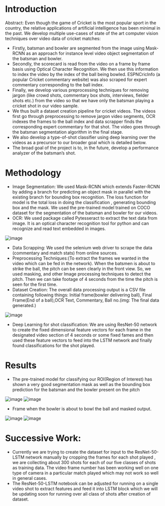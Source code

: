 # Introduction
Abstract: Even though the game of Cricket is the most popular sport in the country, the relative applications of artificial intelligence has been minimal in the past. We develop multiple use-cases of state of the art computer vision techniques over video data of cricket matches:
* Firstly, batsman and bowler are segmented from the image using Mask-RCNN as an approach for instance level video object segmentation of the batsman and bowler.
* Secondly, the scorecard is read from the video on a frame by frame basis using Optical Character Recognition. We then use this information to index the video by the index of the ball being bowled. ESPNCricInfo (a popular Cricket commentary website) was also scraped for expert commentary corresponding to the ball index.
* Finally, we develop various preprocessing techniques for removing jargon (like crowd shots, commentary box shots, interviews, fielder shots etc.) from the video so that we have only the batsman playing a cricket shot in our video sample.
* We thus built a dataset creation pipeline for cricket videos. The videos first go through preprocessing to remove jargon video segments, OCR indexes the frames to the ball index and data scrapper finds the corresponding expert commentary for that shot. The video goes through the batsman segmentation algorithm in the final stage.
* We also develop a type-of-shot classifier using deep learning over the videos as a precursor to our broader goal which is detailed below.
* The broad goal of the project is to, in the future, develop a performance analyzer of the batsman’s shot.

# Methodology
* Image Segmentation: We used Mask-RCNN which extends Faster-RCNN by adding a branch for predicting an object mask in parallel with the existing branch for bounding box recognition. The loss function for model is the total loss in doing the classification , generating bounding box and the mask. We used the pre-trained model trained on COCO dataset for the segmentation of the batsman and bowler for our videos.
* OCR: We used package called Pytesseract to extract the text data from image. It is an optical character recognition tool for python and can recognize and read text embedded in images.

![image](https://user-images.githubusercontent.com/42550496/77932162-cad2e300-72ca-11ea-8677-96e6988ab925.png)




* Data Scrapping: We used the selenium web driver to scrape the data (commentary and match stats) from online sources.
* Preprocessing Techniques:(To extract the frames we wanted  in the video which can be fed in the network). When the batsmen is about to strike the ball, the pitch can be seen clearly in the front view. So, we used masking, and other Image processing techniques to detect the pitch. Then we can take footage of 4 seconds from the time the pitch is seen for the first time.
* Dataset Creation: The overall data processing output is a CSV file containing following things: Initial frame(bowler delivering ball), Final Frame(End of a ball),OCR Text, Commentary, Ball no.(img: The final data generated.)

![image](https://user-images.githubusercontent.com/42550496/77932180-d0c8c400-72ca-11ea-808b-71e8e0d5f6d8.png)




* Deep Learning for shot classification: We are using ResNet-50 network to create the fixed dimensional feature vectors for each frame in the designated video section of 4 seconds or some fixed fames and then used these feature vectors to feed into the LSTM network and finally found classifications for the shot played. 

# Results 
* The pre-trained model for classifying our ROI(Region of Interest) has shown a very good segmentation mask as well as the bounding box prediction for the batsman and the bowler present on the pitch

![image](https://user-images.githubusercontent.com/42550496/77931936-76c7fe80-72ca-11ea-899f-32cb895fccbc.png)
![image](https://user-images.githubusercontent.com/42550496/77931973-80e9fd00-72ca-11ea-9e62-64d1f1dc596e.png)

  
  
* Frame when the bowler is about to bowl the ball and masked output.
  
![image](https://user-images.githubusercontent.com/42550496/77931990-85aeb100-72ca-11ea-9b63-62cc49aa7805.png)
![image](https://user-images.githubusercontent.com/42550496/77932006-8b0bfb80-72ca-11ea-8d0c-e59e579062e4.png)




# Successive Work:
* Currently we are trying to create the dataset for input to the ResNet-50-LSTM network manually by cropping the frames for each shot played , we are collecting about 300 shots for each of our five classes of shots as training data. The video frame number has been working well on one type of camera in a particular match played which may not work so well in general cases.
* The ResNet-50-LSTM notebook can be adjusted for running on a single video shot to extract features and feed it into LSTM block which we will be updating soon for running over all class of shots after creation of dataset.





